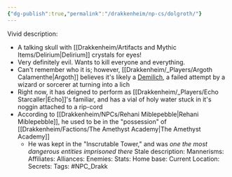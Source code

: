 ```yaml
---
{"dg-publish":true,"permalink":"/drakkenheim/np-cs/dolgroth/"}
---
```


Vivid description: 
- A talking skull with [[Drakkenheim/Artifacts and Mythic Items/Delirium\|Delirium]] crystals for eyes!
- Very definitely evil. Wants to kill everyone and everything.
- Can't remember who it is; however, [[Drakkenheim/_Players/Argoth Calamenthe\|Argoth]] believes it's likely a [Demilich](https://forgottenrealms.fandom.com/wiki/Demilich), a failed attempt by a wizard or sorcerer at turning into a lich
- Right now, it has deigned to perform as [[Drakkenheim/_Players/Echo Starcaller\|Echo]]'s familiar, and has a vial of holy water stuck in it's noggin attached to a rip-cord
- According to [[Drakkenheim/NPCs/Rehani Miblepebble\|Rehani Miblepebble]], he used to be in the "possession" of [[Drakkenheim/Factions/The Amethyst Academy\|The Amethyst Academy]]
	- He was kept in the "Inscrutable Tower," and was *one the most dangerous entities imprisoned there*
Stale description: 
Mannerisms: 
Affiliates: 
Alliances: 
Enemies: 
Stats: 
Home base: 
Current Location: 
Secrets: 
Tags: #NPC_Drakk 